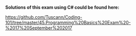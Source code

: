**Solutions of this exam using C# could be found here:** 

https://github.com/Tuscann/Coding-101/tree/master/45.Programming%20Basics%20Exam%20-%2017%20September%202017